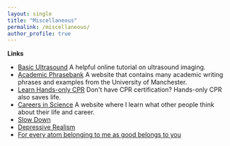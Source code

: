 ```yaml
---
layout: single
title: "Miscellaneous"
permalink: /miscellaneous/
author_profile: true
---
```


**Links**

* [Basic Ultrasound](http://folk.ntnu.no/stoylen/strainrate/Basic_ultrasound) A helpful online tutorial on ultrasound imaging.
* [Academic Phrasebank](https://www.phrasebank.manchester.ac.uk/) A website that contains many academic writing phrases and examples from the University of Manchester.
* [Learn Hands-only CPR](https://www.youtube.com/watch?v=qCAFx-ltco0) Don't have CPR certification? Hands-only CPR also saves life.
* [Careers in Science](https://www.science.org/careers/articles) A website where I learn what other people think about their life and career.
* [Slow Down](https://psyche.co/ideas/slow-down-its-what-your-brain-has-been-begging-for)
* [Depressive Realism](https://neu-reality.com/2020/03/depressive-realism/)
* [For every atom belonging to me as good belongs to you](https://www.poetryfoundation.org/poems/45477/song-of-myself-1892-version)